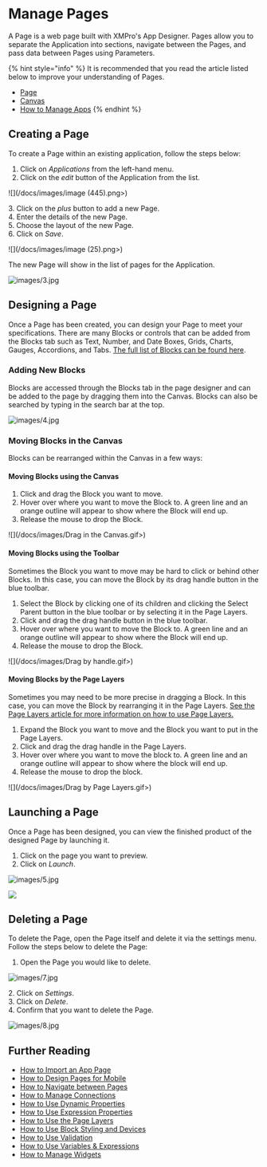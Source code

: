 # Manage Pages

A Page is a web page built with XMPro's App Designer. Pages allow you to separate the Application into sections, navigate between the Pages, and pass data between Pages using Parameters.&#x20;

{% hint style="info" %}
It is recommended that you read the article listed below to improve your understanding of Pages.

* [Page](../../concepts/application/page.md)
* [Canvas](../../concepts/application/canvas.md)
* [How to Manage Apps](manage-apps.md)
{% endhint %}

## Creating a Page

To create a Page within an existing application, follow the steps below:

1. Click on _Applications_ from the left-hand menu.
2. Click on the _edit_ button of the Application from the list.

![](/docs/images/image (445).png>)

&#x20;   3\. Click on the _plus_ button to add a new Page.\
&#x20;   4\. Enter the details of the new Page.\
&#x20;   5\. Choose the layout of the new Page.\
&#x20;   6\. Click on _Save_.

![](/docs/images/image (25).png>)

The new Page will show in the list of pages for the Application.

![images/3.jpg](/docs/images/3.jpg)

## Designing a Page

Once a Page has been created, you can design your Page to meet your specifications. There are many Blocks or controls that can be added from the Blocks tab such as Text, Number, and Date Boxes, Grids, Charts, Gauges, Accordions, and Tabs. [The full list of Blocks can be found here](../../concepts/application/block.md#list-of-blocks).&#x20;

### Adding New Blocks

Blocks are accessed through the Blocks tab in the page designer and can be added to the page by dragging them into the Canvas. Blocks can also be searched by typing in the search bar at the top.&#x20;

![images/4.jpg](/docs/images/4.jpg)

### Moving Blocks in the Canvas

Blocks can be rearranged within the Canvas in a few ways:

#### Moving Blocks using the Canvas

1. Click and drag the Block you want to move.
2. Hover over where you want to move the Block to. A green line and an orange outline will appear to show where the Block will end up.
3. Release the mouse to drop the Block.

![](/docs/images/Drag in the Canvas.gif>)

#### Moving Blocks using the Toolbar

Sometimes the Block you want to move may be hard to click or behind other Blocks. In this case, you can move the Block by its drag handle button in the blue toolbar.

1. Select the Block by clicking one of its children and clicking the Select Parent button in the blue toolbar or by selecting it in the Page Layers.
2. Click and drag the drag handle button in the blue toolbar.
3. Hover over where you want to move the Block to. A green line and an orange outline will appear to show where the Block will end up.
4. Release the mouse to drop the Block.

![](/docs/images/Drag by handle.gif>)

#### Moving Blocks by the Page Layers

Sometimes you may need to be more precise in dragging a Block. In this case, you can move the Block by rearranging it in the Page Layers. [See the Page Layers article for more information on how to use Page Layers.](use-page-layers.md)

1. Expand the Block you want to move and the Block you want to put in the Page Layers.
2. Click and drag the drag handle in the Page Layers.
3. Hover over where you want to move the block to. A green line and an orange outline will appear to show where the block will end up.
4. Release the mouse to drop the block.

![](/docs/images/Drag by Page Layers.gif>)

## Launching a Page

Once a Page has been designed, you can view the finished product of the designed Page by launching it.

1. Click on the page you want to preview.
2. Click on _Launch_.&#x20;

![images/5.jpg](/docs/images/5.jpg)

![](/docs/images/_4.png)

## Deleting a Page

To delete the Page, open the Page itself and delete it via the settings menu. Follow the steps below to delete the Page:

1. Open the Page you would like to delete.

![images/7.jpg](/docs/images/7.jpg)

&#x20;   2\. Click on _Settings_.\
&#x20;   3\. Click on _Delete_.\
&#x20;   4\. Confirm that you want to delete the Page.

![images/8.jpg](/docs/images/8.jpg)

## Further Reading

* [How to Import an App Page](import-an-app-page.md)
* [How to Design Pages for Mobile](design-pages-for-mobile.md)
* [How to Navigate between Pages](navigate-between-pages.md)
* [How to Manage Connections](manage-connections.md)&#x20;
* [How to Use Dynamic Properties](use-dynamic-properties.md)
* [How to Use Expression Properties](use-expression-properties.md)
* [How to Use the Page Layers](use-page-layers.md)
* [How to Use Block Styling and Devices](use-block-styling-and-devices.md)
* [How to Use Validation](use-validation.md)
* [How to Use Variables & Expressions](use-variables-and-expressions.md)
* [How to Manage Widgets](manage-widgets.md)



